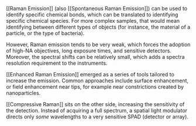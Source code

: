 [[Raman Emission]] (also [[Spontaneous Raman Emission]]) can be used to identify specific chemical bonds, which can be translated to identifying specific chemical species. For more complex samples, that would mean identifying between different types of objects (for instance, the material of a particle, or the type of bacteria). 

However, Raman emission tends to be very weak, which forces the adoption of high-NA objectives, long exposure times, and sensitive detectors. Moreover, the spectral shifts can be relatively small, which adds a spectra resolution requirement to the instruments. 

[[Enhanced Raman Emission]] emerged as a series of tools tailored to increase the emission. Common approaches include surface enhancement, or field enhancement near tips, for example near constrictions created by nanoparticles. 

[[Compressive Raman]] sits on the other side, increasing the sensitivity of the detection. Instead of acquiring a full spectrum, a spatial light modulator directs only *some* wavelengths to a very sensitive SPAD (detector or array). 